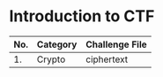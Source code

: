 # Introduction to CTF


| No.| Category | Challenge File |
|--- |----------|----------------|
| 1. | Crypto   | ciphertext     |


